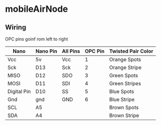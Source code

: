 # mobileAirNode
## Wiring 

 OPC pins goinf rom left to right 

| Nano        | Nano Pin  | All Pins | OPC Pin | Twisted Pair Color |
|-------------|-----------|----------|---------|--------------------|
| Vcc         | 5v        | Vcc      | 1       | Orange Spots       |
| Sck         | D13       | Sck      | 2       | Orange Stripe      |
| MISO        | D12       | SDO      | 3       | Green Spots        |
| MOSI        | D11       | SDI      | 4       | Green Stripes      |
| Digital Pin | D10       | SS       | 5       | Blue Spots         |
| Gnd         | gnd       | GND      | 6       | Blue Stripe        |
| SCL         | A5        |          |         | Brown Spots        |
| SDA         | A4        |          |         | Brown Stripe       |
